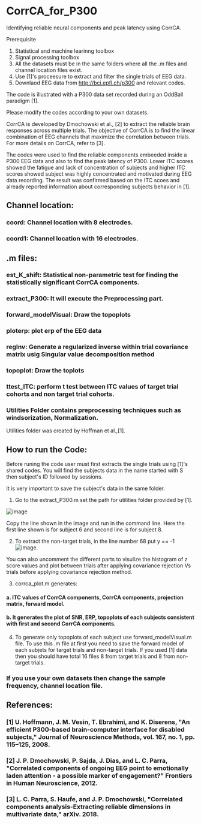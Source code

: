 # CorrCA_for_P300
Identifying reliable neural components and peak latency using CorrCA.

Prerequisite
1. Statistical and machine learinng toolbox
2. Signal processing toolbox
3. All the datasets must be in the same folders where all the .m files and channel location files exist.
4. Use [1]'s proceesure to extract and filter the single trials of EEG data.
5. Downlaod EEG data from http://bci.epfl.ch/p300 and relevant codes. 

The code is illustrated with a P300 data set recorded during an OddBall paradigm [1].

Please modify the codes according to your own datasets.


CorrCA is developed by Dmochowski et al., [2] to extract the reliable brain responses across multiple trials. The objective of CorrCA is to find the linear combination of EEG channels that maximize the correlation between trials. For more details on CorrCA, refer to [3].

The codes were used to find the reliable components embeeded inside a P300 EEG data and also to find the peak latency of P300.
Lower ITC scores showed the fatigue and lack of concentration of subjects and higher ITC scores showed subject was highly concentrated and motivated during EEG data recording. The result was confirmed based on the ITC scoes and already reported information about corresponding subjects behavior in [1]. 

## Channel location:
### coord: Channel location with 8 electrodes.
### coord1: Channel location with 16 electrodes.

## .m files:
### est_K_shift: Statistical non-parametric test for finding the statistically significant CorrCA components.
### extract_P300: It will execute the Preprocessing part.
### forward_modelVisual: Draw the topoplots
### ploterp: plot erp of the EEG data
### regInv: Generate a regularized inverse within trial covariance matrix usig Singular value decomposition method
### topoplot: Draw the toplots
### ttest_ITC: perform t test between ITC values of target trial cohorts and non target trial cohorts.
### Utilities Folder contains preprocessing techniques such as windsorization, Normalization. 
Utilities folder was created by Hoffman et al.,[1].

## How to run the Code:
Before runing the code user must first extracts the single trials using [1]'s shared codes.
You will find the subjects data in the name started with S then subject's ID followed by sessions.

It is very important to save the subject's data in the same folder.

1. Go to the extract_P300.m 
set the path for utilities folder provided by [1].

![image](https://user-images.githubusercontent.com/86661890/156172387-decbfe12-2bd2-49c5-9dd8-e4635801fd7b.png)

Copy the line shown in the image and run in the command line. Here the first line shown is for subject 6 and second line is for subject 8.

2. To extract the non-target trials, in the line number 68 put y == -1
![image](https://user-images.githubusercontent.com/86661890/156174011-bb65e721-b8c5-43b3-a7e6-26f940553f28.png).

You can also uncomment the different parts to visulize the histogram of z score values and  plot between trials after applying  covariance rejection  Vs trials before applying covariance rejection method.

3. corrca_plot.m generates:

#### a. ITC values of CorrCA components, CorrCA components, projection matrix, forward model.
#### b. It generates the plot of SNR, ERP, topoplots of each subjects consistent with first and second CorrCA components.

4. To generate only topoplots of each subject use forward_modelVisual.m file. To use this .m file at first you need to save the forward model of each subjets for target trials and non-target trials. If you used [1] data then you should have total 16 files 8 from target trials and 8 from non-target trials.

### If you use your own datasets then change the sample frequency, channel location file.


## References:

### [1] U. Hoffmann, J. M. Vesin, T. Ebrahimi, and K. Diserens, "An efficient P300-based brain-computer interface for disabled subjects," Journal of Neuroscience Methods, vol. 167, no. 1, pp. 115–125, 2008.
### [2] J. P. Dmochowski, P. Sajda, J. Dias, and L. C. Parra, "Correlated components of ongoing EEG point to emotionally laden attention - a possible marker of engagement?" Frontiers in Human Neuroscience, 2012.
### [3] L. C. Parra, S. Haufe, and J. P. Dmochowski, "Correlated components analysis-Extracting reliable dimensions in multivariate data," arXiv. 2018.
















